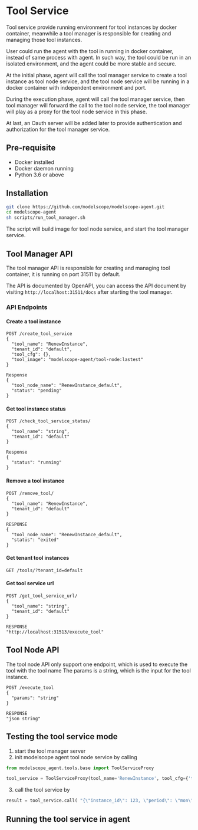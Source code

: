# Tool Service

Tool service provide running environment for tool instances by docker container,
meanwhile a tool manager is responsible for creating and managing those tool instances.

User could run the agent with the tool in running in docker container, instead of same process with agent.
In such way, the tool could be run in an isolated environment, and the agent could be more stable and secure.

At the initial phase, agent will call the tool manager service to create a tool instance as tool node service, and the tool node service will
be running in a docker container with independent environment and port.

During the execution phase, agent will call the tool manager service, then tool manager will forward the call to the tool node service,
the tool manager will play as a proxy for the tool node service in this phase.

At last, an Oauth server will be added later to provide authentication and authorization for the tool manager service.


## Pre-requisite
- Docker installed
- Docker daemon running
- Python 3.6 or above

## Installation

```bash
git clone https://github.com/modelscope/modelscope-agent.git
cd modelscope-agent
sh scripts/run_tool_manager.sh
```

The script will build image for tool node service, and  start the tool manager service.


## Tool Manager API
The tool manager API is responsible for creating and managing tool container, it is running on port 31511 by default.

The API is documented by OpenAPI, you can access the API document by visiting `http://localhost:31511/docs` after starting the tool manager.

### API Endpoints

#### Create a tool instance
```
POST /create_tool_service
{
  "tool_name": "RenewInstance",
  "tenant_id": "default",
  "tool_cfg": {},
  "tool_image": "modelscope-agent/tool-node:lastest"
}

Response
{
  "tool_node_name": "RenewInstance_default",
  "status": "pending"
}
```

#### Get tool instance status
```
POST /check_tool_service_status/
{
  "tool_name": "string",
  "tenant_id": "default"
}

Response
{
  "status": "running"
}
```

#### Remove a tool instance
```
POST /remove_tool/
{
  "tool_name": "RenewInstance",
  "tenant_id": "default"
}

RESPONSE
{
  "tool_node_name": "RenewInstance_default",
  "status": "exited"
}
```

#### Get tenant tool instances
```
GET /tools/?tenant_id=default

```

#### Get tool service url
```
POST /get_tool_service_url/
{
  "tool_name": "string",
  "tenant_id": "default"
}

RESPONSE
"http://localhost:31513/execute_tool"

```



## Tool Node API
The tool node API only support one endpoint, which is used to execute the tool with the tool name
The params is a string, which is the input for the tool instance.

```
POST /execute_tool
{
  "params": "string"
}

RESPONSE
"json string"
```

## Testing the tool service mode

1. start the tool manager server
2. init modelscope agent tool node service by calling
```python
from modelscope_agent.tools.base import ToolServiceProxy

tool_service = ToolServiceProxy(tool_name='RenewInstance', tool_cfg={'test': 'xxx'})
```
3. call the tool service by
```python
result = tool_service.call( "{\"instance_id\": 123, \"period\": \"mon\"}")
```

## Running the tool service in agent
